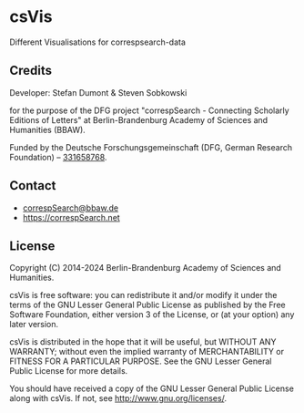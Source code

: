 # csVis

Different Visualisations for correspsearch-data

## Credits

Developer: Stefan Dumont & Steven Sobkowski

for the purpose of the DFG project "correspSearch - Connecting Scholarly Editions of Letters" at Berlin-Brandenburg Academy of Sciences and Humanities (BBAW).

Funded by the Deutsche Forschungsgemeinschaft (DFG, German Research Foundation) – [331658768](https://gepris.dfg.de/gepris/projekt/331658768?language=en).

## Contact

* correspSearch@bbaw.de
* https://correspSearch.net 

## License

Copyright (C) 2014-2024 Berlin-Brandenburg Academy of Sciences and Humanities.

csVis is free software: you can redistribute it and/or modify
it under the terms of the GNU Lesser General Public License as published by
the Free Software Foundation, either version 3 of the License, or
(at your option) any later version.

csVis is distributed in the hope that it will be useful,
but WITHOUT ANY WARRANTY; without even the implied warranty of
MERCHANTABILITY or FITNESS FOR A PARTICULAR PURPOSE.  See the
GNU Lesser General Public License for more details.

You should have received a copy of the GNU Lesser General Public License
along with csVis.  If not, see <http://www.gnu.org/licenses/>.

